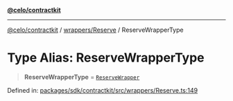 [**@celo/contractkit**](../../../README.md)

***

[@celo/contractkit](../../../modules.md) / [wrappers/Reserve](../README.md) / ReserveWrapperType

# Type Alias: ReserveWrapperType

> **ReserveWrapperType** = [`ReserveWrapper`](../classes/ReserveWrapper.md)

Defined in: [packages/sdk/contractkit/src/wrappers/Reserve.ts:149](https://github.com/celo-org/developer-tooling/blob/master/packages/sdk/contractkit/src/wrappers/Reserve.ts#L149)

